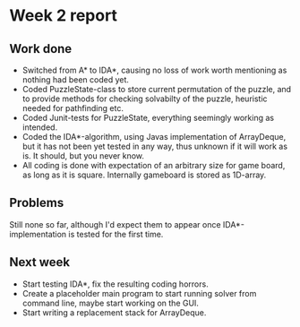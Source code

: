 Week 2 report
=============

Work done
---------

* Switched from A* to IDA*, causing no loss of work worth mentioning as nothing had been coded yet.
* Coded PuzzleState-class to store current permutation of the puzzle, and to provide methods for checking solvabilty of the puzzle, heuristic needed for pathfinding etc.
* Coded Junit-tests for PuzzleState, everything seemingly working as intended.
* Coded the IDA*-algorithm, using Javas implementation of ArrayDeque, but it has not been yet tested in any way, thus unknown if it will work as is. It should, but you never know.
* All coding is done with expectation of an arbitrary size for game board, as long as it is square. Internally gameboard is stored as 1D-array.

Problems
--------

Still none so far, although I'd expect them to appear once IDA*-implementation is tested for the first time.

Next week
---------

* Start testing IDA*, fix the resulting coding horrors.
* Create a placeholder main program to start running solver from command line, maybe start working on the GUI.
* Start writing a replacement stack for ArrayDeque.
